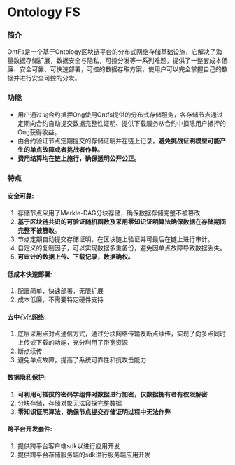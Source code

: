 # Ontology FS

### 简介

OntFs是一个基于Ontology区块链平台的分布式网络存储基础设施，它解决了海量数据存储扩展，数据安全与隐私，可控分发等一系列难题，提供了一整套成本低廉、安全可靠、可快速部署，可控的数据存取方案，使用户可以完全掌握自己的数据并进行安全可控的分发。

### 功能

* 用户通过向合约抵押Ong使用Ontfs提供的分布式存储服务，各存储节点通过定期向合约自动提交数据完整性证明、提供下载服务从合约中扣除用户抵押的Ong获得收益。
* 由合约验证节点定期提交的存储证明并在链上记录，**避免挑战证明模型可能产生的单点故障或者挑战者作弊。**
* **费用结算均在链上施行，确保透明公开公正。**

### 特点

#### 安全可靠:

1. 存储节点采用了Merkle-DAG分块存储，确保数据存储完整不被篡改
2. **基于区块链共识的可验证随机函数及采用零知识证明算法确保数据在存储期间完整不被篡改**。
3. 节点定期自动提交存储证明，在区块链上验证并可最后在链上进行审计。
4. 自定义的复制因子，可以实现数据多重备份，避免因单点故障导致数据丢失。
5. **可审计的数据上传、下载记录，数据确权。**

#### 低成本快速部署:

1. 配置简单，快速部署，无限扩展
2. 成本低廉，不需要特定硬件支持

#### 去中心化网络:

1. 底层采用点对点通信方式，通过分块网络传输及断点续传，实现了向多点同时上传或下载的功能，充分利用了带宽资源
2. 断点续传
3. 避免单点故障，提高了系统可靠性和抗攻击能力

#### 数据隐私保护:

1. **可利用可插拔的密码学组件对数据进行加密，仅数据拥有者有权限解密**
2. 分块存储，存储对象无法窥探完整数据 
3. **零知识证明算法，确保节点提交存储证明过程中无法作弊**

#### 跨平台开发套件:

1. 提供跨平台客户端sdk以进行应用开发
2. 提供跨平台存储服务端的sdk进行服务端应用开发


